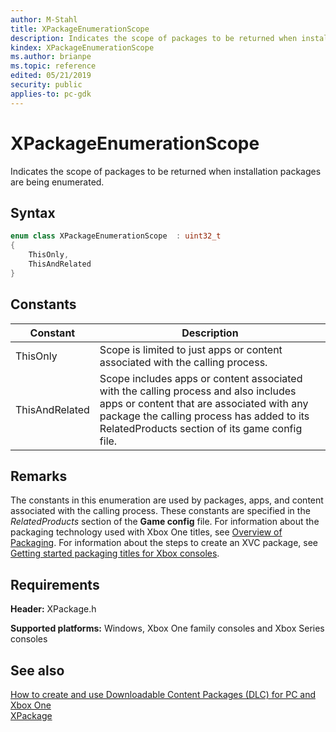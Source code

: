 ```yaml
---
author: M-Stahl
title: XPackageEnumerationScope
description: Indicates the scope of packages to be returned when installation packages are being enumerated.
kindex: XPackageEnumerationScope
ms.author: brianpe
ms.topic: reference
edited: 05/21/2019
security: public
applies-to: pc-gdk
---
```


# XPackageEnumerationScope
  
Indicates the scope of packages to be returned when installation packages are being enumerated.  
  
<a id="syntaxSection"></a>
  
## Syntax
  
```cpp
enum class XPackageEnumerationScope  : uint32_t  
{  
    ThisOnly,  
    ThisAndRelated  
}  
```  
  
<a id="constantsSection"></a>
  
## Constants
  
| Constant | Description |  
| --- | --- |  
| ThisOnly | Scope is limited to just apps or content associated with the calling process. |  
| ThisAndRelated | Scope includes apps or content associated with the calling process and also includes apps or content that are associated with any package the calling process has added to its RelatedProducts section of its game config file. |  
  
<a id="remarksSection"></a>
  
## Remarks
  
The constants in this enumeration are used by packages, apps, and content associated with the calling process. These constants are specified in the *RelatedProducts* section of the **Game config** file. For information about the packaging technology used with Xbox One titles, see [Overview of Packaging](../../../../packaging/overviews/packaging.md). For information about the steps to create an XVC package, see [Getting started packaging titles for Xbox consoles](../../../../packaging/overviews/packaging-getting-started-for-console.md).  
  
<a id="requirementsSection"></a>
  
## Requirements
  
**Header:** XPackage.h  
  
**Supported platforms:** Windows, Xbox One family consoles and Xbox Series consoles  
  
## See also
  
[How to create and use Downloadable Content Packages (DLC) for PC and Xbox One](../../../../packaging/packaging-downloadable-content-dlc.md)  
[XPackage](../xpackage_members.md)  
  